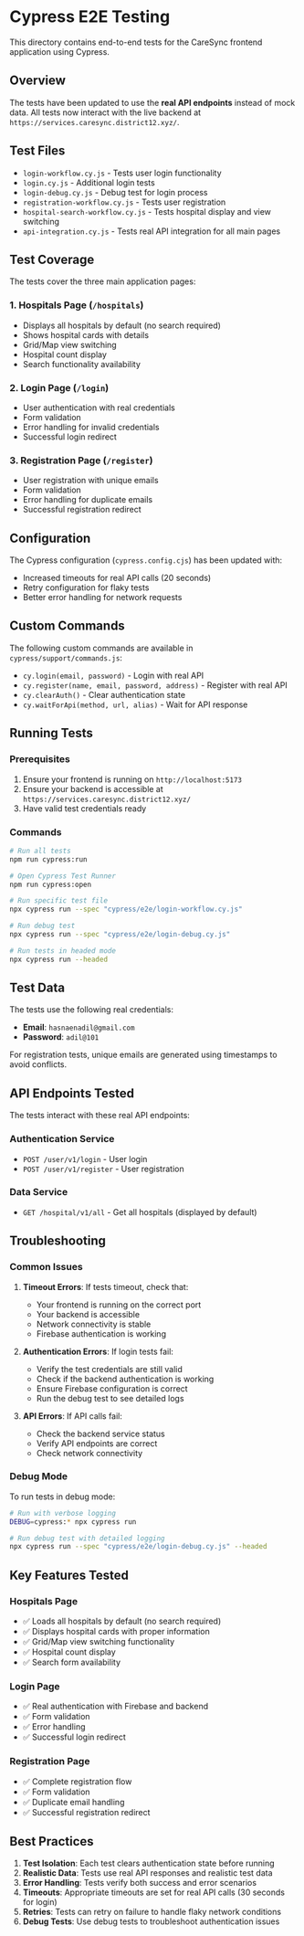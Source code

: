 # Cypress E2E Testing

This directory contains end-to-end tests for the CareSync frontend application using Cypress.

## Overview

The tests have been updated to use the **real API endpoints** instead of mock data. All tests now interact with the live backend at `https://services.caresync.district12.xyz/`.

## Test Files

- `login-workflow.cy.js` - Tests user login functionality
- `login.cy.js` - Additional login tests
- `login-debug.cy.js` - Debug test for login process
- `registration-workflow.cy.js` - Tests user registration
- `hospital-search-workflow.cy.js` - Tests hospital display and view switching
- `api-integration.cy.js` - Tests real API integration for all main pages

## Test Coverage

The tests cover the three main application pages:

### 1. Hospitals Page (`/hospitals`)
- Displays all hospitals by default (no search required)
- Shows hospital cards with details
- Grid/Map view switching
- Hospital count display
- Search functionality availability

### 2. Login Page (`/login`)
- User authentication with real credentials
- Form validation
- Error handling for invalid credentials
- Successful login redirect

### 3. Registration Page (`/register`)
- User registration with unique emails
- Form validation
- Error handling for duplicate emails
- Successful registration redirect

## Configuration

The Cypress configuration (`cypress.config.cjs`) has been updated with:
- Increased timeouts for real API calls (20 seconds)
- Retry configuration for flaky tests
- Better error handling for network requests

## Custom Commands

The following custom commands are available in `cypress/support/commands.js`:

- `cy.login(email, password)` - Login with real API
- `cy.register(name, email, password, address)` - Register with real API
- `cy.clearAuth()` - Clear authentication state
- `cy.waitForApi(method, url, alias)` - Wait for API response

## Running Tests

### Prerequisites
1. Ensure your frontend is running on `http://localhost:5173`
2. Ensure your backend is accessible at `https://services.caresync.district12.xyz/`
3. Have valid test credentials ready

### Commands

```bash
# Run all tests
npm run cypress:run

# Open Cypress Test Runner
npm run cypress:open

# Run specific test file
npx cypress run --spec "cypress/e2e/login-workflow.cy.js"

# Run debug test
npx cypress run --spec "cypress/e2e/login-debug.cy.js"

# Run tests in headed mode
npx cypress run --headed
```

## Test Data

The tests use the following real credentials:
- **Email**: `hasnaenadil@gmail.com`
- **Password**: `adil@101`

For registration tests, unique emails are generated using timestamps to avoid conflicts.

## API Endpoints Tested

The tests interact with these real API endpoints:

### Authentication Service
- `POST /user/v1/login` - User login
- `POST /user/v1/register` - User registration

### Data Service
- `GET /hospital/v1/all` - Get all hospitals (displayed by default)

## Troubleshooting

### Common Issues

1. **Timeout Errors**: If tests timeout, check that:
   - Your frontend is running on the correct port
   - Your backend is accessible
   - Network connectivity is stable
   - Firebase authentication is working

2. **Authentication Errors**: If login tests fail:
   - Verify the test credentials are still valid
   - Check if the backend authentication is working
   - Ensure Firebase configuration is correct
   - Run the debug test to see detailed logs

3. **API Errors**: If API calls fail:
   - Check the backend service status
   - Verify API endpoints are correct
   - Check network connectivity

### Debug Mode

To run tests in debug mode:

```bash
# Run with verbose logging
DEBUG=cypress:* npx cypress run

# Run debug test with detailed logging
npx cypress run --spec "cypress/e2e/login-debug.cy.js" --headed
```

## Key Features Tested

### Hospitals Page
- ✅ Loads all hospitals by default (no search required)
- ✅ Displays hospital cards with proper information
- ✅ Grid/Map view switching functionality
- ✅ Hospital count display
- ✅ Search form availability

### Login Page
- ✅ Real authentication with Firebase and backend
- ✅ Form validation
- ✅ Error handling
- ✅ Successful login redirect

### Registration Page
- ✅ Complete registration flow
- ✅ Form validation
- ✅ Duplicate email handling
- ✅ Successful registration redirect

## Best Practices

1. **Test Isolation**: Each test clears authentication state before running
2. **Realistic Data**: Tests use real API responses and realistic test data
3. **Error Handling**: Tests verify both success and error scenarios
4. **Timeouts**: Appropriate timeouts are set for real API calls (30 seconds for login)
5. **Retries**: Tests can retry on failure to handle flaky network conditions
6. **Debug Tests**: Use debug tests to troubleshoot authentication issues 